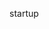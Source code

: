 startup

<!---
shrlaw/shrlaw is a ✨ special ✨ repository because its `README.md` (this file) appears on your GitHub profile.
You can click the Preview link to take a look at your changes.
--->
